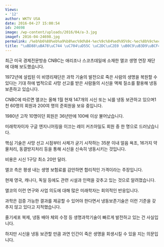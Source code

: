 ```yaml
---
Views:
- '12'
author: WKTV USA
date: 2016-04-27 15:00:54
id: 24698
image: /wp-content/uploads/2016/04/a-3.jpg
imagef: 2016-04-24698.jpg
permalink: /%eb%b6%88%eb%a9%b8%ec%9d%84-%ec%9c%84%ed%95%9c-%ec%8b%9c%ec%8b%a0-%eb%83%89%eb%8f%99%eb%b3%b4%ea%b4%80/
title: "\uBD88\uBA78\uC744 \uC704\uD55C \uC2DC\uC2E0 \uB0C9\uB3D9\uBCF4\uAD00"
---
```


최근 미국 경제전문방송 CNBC는 애리조나 스코츠데일에 소재한 앨코 생명 연장 재단에 대해 보도했습니다.

1972년에 설립된 이 비영리재단은 과학 기술의 발전으로 죽은 사람의 생명을 복원할 수 있다는 기대 하에 법적으로 사망 선고를 받은 사람들의 시신을 액체 질소를 활용해 냉동 보존하고 있습니다.

CNBC에 따르면 앨코는 올해 1월 현재 147개의 시신 또는 뇌를 냉동 보관하고 있으며1천 60명의 회원과 200여 명의 준회원을 보유 중입니다.

1980년 고작 10명이던 회원은 36년만에 100배 이상 불어났습니다.

미래학자이자 구글 엔지니어링을 이끄는 레이 커즈아일도 회원 중 한 명으로 드러났습니다.

핵심 기술은 사망 선고 시점부터 사체가 굳기 시작하는 35분 이내 얼음 욕조, 16가지 약물처리, 동결방지처리 등을 통해 시신을 신속히 냉동시키는 것입니다.

비용은 시신 1구당 최소 20만 달러.

앨코 측은 평생 내는 생명 보험료를 감안하면 합리적인 가격이라는 주장입니다.

현재 영국, 캐나다, 독일 등에도 관련 시설과 인력을 갖추고 있는 것으로 알려졌습니다.

앨코의 이런 연구와 사업 의도에 대해 많은 미래학자는 회의적인 반응입니다.

과학은 검증 가능한 결과를 제공할 수 있어야 한다면서 냉동보존기술은 이런 기준을 갖추지 않고 있다고 지적했습니다.

줄기세포 복제, 냉동 배아 체외 수정 등 생명과학기술이 빠르게 발전하고 있는 건 사실입니다.

하지만 시신을 냉동 보관할 만큼 과연 인간이 죽은 생명을 회생시킬 수 있을 지는 의문입니다.